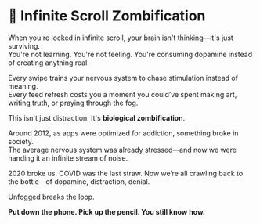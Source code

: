 # 📱 Infinite Scroll Zombification

When you're locked in infinite scroll, your brain isn't thinking—it's just surviving.  
You're not learning. You're not feeling. You're consuming dopamine instead of creating anything real.

Every swipe trains your nervous system to chase stimulation instead of meaning.  
Every feed refresh costs you a moment you could’ve spent making art, writing truth, or praying through the fog.

This isn't just distraction. It's **biological zombification**.

Around 2012, as apps were optimized for addiction, something broke in society.  
The average nervous system was already stressed—and now we were handing it an infinite stream of noise.

2020 broke us. COVID was the last straw. Now we’re all crawling back to the bottle—of dopamine, distraction, denial.

Unfogged breaks the loop.

**Put down the phone. Pick up the pencil. You still know how.**
